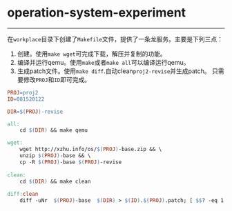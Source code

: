 # operation-system-experiment

---

在`workplace`目录下创建了`Makefile`文件，提供了一条龙服务。主要是下列三点：
1. 创建。使用`make wget`可完成下载，解压并复制的功能。
2. 编译并运行qemu。使用`make`或者`make all`可以编译运行qemu。
3. 生成patch文件。使用`make diff`.自动clean`proj2-revise`并生成patch。
只需要修改`PROJ`和`ID`即可完成。

```Makefile
PROJ=proj2
ID=081520122

DIR=$(PROJ)-revise

all:
	cd $(DIR) && make qemu

wget:
	wget http://xzhu.info/os/$(PROJ)-base.zip && \
	unzip $(PROJ)-base && \
	cp -R $(PROJ)-base $(PROJ)-revise
	
clean:
	cd $(DIR) && make clean
	
diff:clean
	diff -uNr  $(PROJ)-base  $(DIR) > $(ID).$(PROJ).patch; [ $$? -eq 1 ]
```